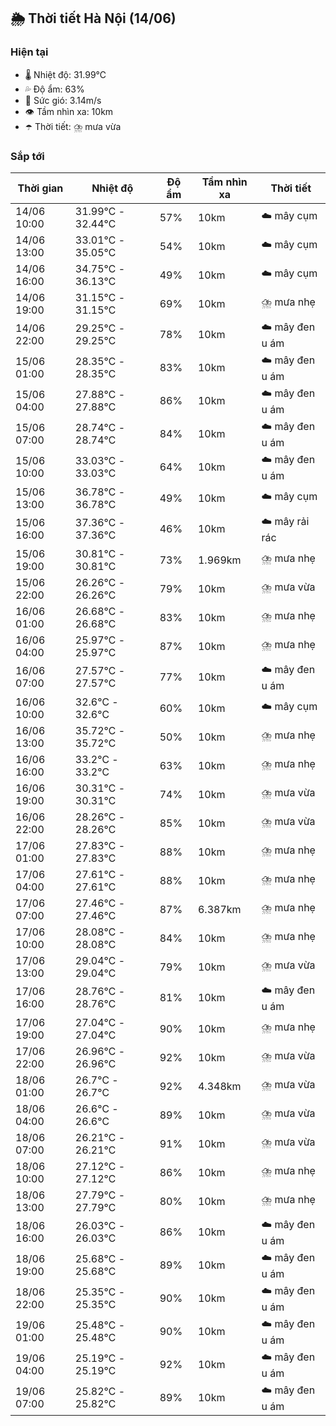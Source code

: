 ## 🌦️ Thời tiết Hà Nội (14/06)

### Hiện tại

- 🌡️ Nhiệt độ: 31.99℃
- 💦 Độ ẩm: 63%
- 💨 Sức gió: 3.14m/s
- 👁️ Tầm nhìn xa: 10km
- ☂️ Thời tiết: ⛈️ mưa vừa

### Sắp tới

| Thời gian | Nhiệt độ | Độ ẩm | Tầm nhìn xa | Thời tiết |
| --- | --- | --- | --- | --- |
| 14/06 10:00 | 31.99℃ - 32.44℃ | 57% | 10km | ☁️ mây cụm |
| 14/06 13:00 | 33.01℃ - 35.05℃ | 54% | 10km | ☁️ mây cụm |
| 14/06 16:00 | 34.75℃ - 36.13℃ | 49% | 10km | ☁️ mây cụm |
| 14/06 19:00 | 31.15℃ - 31.15℃ | 69% | 10km | ⛈️ mưa nhẹ |
| 14/06 22:00 | 29.25℃ - 29.25℃ | 78% | 10km | ☁️ mây đen u ám |
| 15/06 01:00 | 28.35℃ - 28.35℃ | 83% | 10km | ☁️ mây đen u ám |
| 15/06 04:00 | 27.88℃ - 27.88℃ | 86% | 10km | ☁️ mây đen u ám |
| 15/06 07:00 | 28.74℃ - 28.74℃ | 84% | 10km | ☁️ mây đen u ám |
| 15/06 10:00 | 33.03℃ - 33.03℃ | 64% | 10km | ☁️ mây đen u ám |
| 15/06 13:00 | 36.78℃ - 36.78℃ | 49% | 10km | ☁️ mây cụm |
| 15/06 16:00 | 37.36℃ - 37.36℃ | 46% | 10km | ☁️ mây rải rác |
| 15/06 19:00 | 30.81℃ - 30.81℃ | 73% | 1.969km | ⛈️ mưa nhẹ |
| 15/06 22:00 | 26.26℃ - 26.26℃ | 79% | 10km | ⛈️ mưa vừa |
| 16/06 01:00 | 26.68℃ - 26.68℃ | 83% | 10km | ⛈️ mưa nhẹ |
| 16/06 04:00 | 25.97℃ - 25.97℃ | 87% | 10km | ⛈️ mưa nhẹ |
| 16/06 07:00 | 27.57℃ - 27.57℃ | 77% | 10km | ☁️ mây đen u ám |
| 16/06 10:00 | 32.6℃ - 32.6℃ | 60% | 10km | ☁️ mây cụm |
| 16/06 13:00 | 35.72℃ - 35.72℃ | 50% | 10km | ⛈️ mưa nhẹ |
| 16/06 16:00 | 33.2℃ - 33.2℃ | 63% | 10km | ⛈️ mưa nhẹ |
| 16/06 19:00 | 30.31℃ - 30.31℃ | 74% | 10km | ⛈️ mưa vừa |
| 16/06 22:00 | 28.26℃ - 28.26℃ | 85% | 10km | ⛈️ mưa vừa |
| 17/06 01:00 | 27.83℃ - 27.83℃ | 88% | 10km | ⛈️ mưa nhẹ |
| 17/06 04:00 | 27.61℃ - 27.61℃ | 88% | 10km | ⛈️ mưa nhẹ |
| 17/06 07:00 | 27.46℃ - 27.46℃ | 87% | 6.387km | ⛈️ mưa nhẹ |
| 17/06 10:00 | 28.08℃ - 28.08℃ | 84% | 10km | ⛈️ mưa nhẹ |
| 17/06 13:00 | 29.04℃ - 29.04℃ | 79% | 10km | ⛈️ mưa vừa |
| 17/06 16:00 | 28.76℃ - 28.76℃ | 81% | 10km | ☁️ mây đen u ám |
| 17/06 19:00 | 27.04℃ - 27.04℃ | 90% | 10km | ⛈️ mưa nhẹ |
| 17/06 22:00 | 26.96℃ - 26.96℃ | 92% | 10km | ⛈️ mưa vừa |
| 18/06 01:00 | 26.7℃ - 26.7℃ | 92% | 4.348km | ⛈️ mưa vừa |
| 18/06 04:00 | 26.6℃ - 26.6℃ | 89% | 10km | ⛈️ mưa vừa |
| 18/06 07:00 | 26.21℃ - 26.21℃ | 91% | 10km | ⛈️ mưa vừa |
| 18/06 10:00 | 27.12℃ - 27.12℃ | 86% | 10km | ⛈️ mưa nhẹ |
| 18/06 13:00 | 27.79℃ - 27.79℃ | 80% | 10km | ⛈️ mưa nhẹ |
| 18/06 16:00 | 26.03℃ - 26.03℃ | 86% | 10km | ☁️ mây đen u ám |
| 18/06 19:00 | 25.68℃ - 25.68℃ | 89% | 10km | ☁️ mây đen u ám |
| 18/06 22:00 | 25.35℃ - 25.35℃ | 90% | 10km | ☁️ mây đen u ám |
| 19/06 01:00 | 25.48℃ - 25.48℃ | 90% | 10km | ☁️ mây đen u ám |
| 19/06 04:00 | 25.19℃ - 25.19℃ | 92% | 10km | ☁️ mây đen u ám |
| 19/06 07:00 | 25.82℃ - 25.82℃ | 89% | 10km | ☁️ mây đen u ám |
